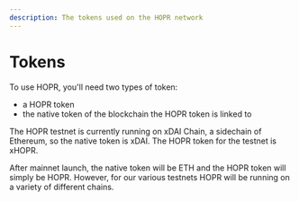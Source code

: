 ```yaml
---
description: The tokens used on the HOPR network
---
```


# Tokens

To use HOPR, you'll need two types of token: 

* a HOPR token
* the native token of the blockchain the HOPR token is linked to

The HOPR testnet is currently running on xDAI Chain, a sidechain of Ethereum, so the native token is xDAI. The HOPR token for the testnet is xHOPR.

After mainnet launch, the native token will be ETH and the HOPR token will simply be HOPR. However, for our various testnets HOPR will be running on a variety of different chains.

